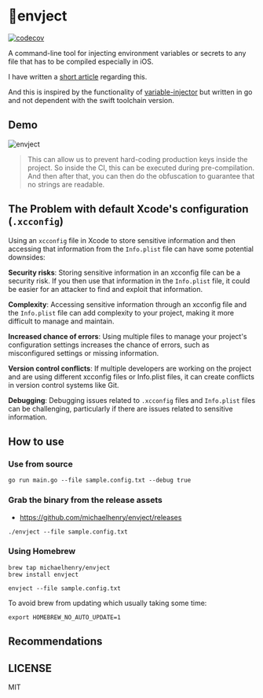 # 💉envject

[![codecov](https://codecov.io/gh/michaelhenry/envject/branch/main/graph/badge.svg?token=HT3OK2CB3R)](https://codecov.io/gh/michaelhenry/envject)

A command-line tool for injecting environment variables or secrets to any file that has to be compiled especially in iOS.

I have written a [short article](https://www.iamkel.net/posts/6-ios-secrets-handling) regarding this.

And this is inspired by the functionality of [variable-injector](https://github.com/LucianoPAlmeida/variable-injector) but written in go and not dependent with the swift toolchain version.

## Demo

![envject](https://user-images.githubusercontent.com/717992/222741865-e8c51ba1-3660-4c07-a02f-8a630b5a577d.gif)

> This can allow us to prevent hard-coding production keys inside the project. So inside the CI, this can be executed during pre-compilation. And then after that, you can then do the obfuscation to guarantee that no strings are readable.

## The Problem with default Xcode's configuration (`.xcconfig`)

Using an `xcconfig` file in Xcode to store sensitive information and then accessing that information from the `Info.plist` file can have some potential downsides:

**Security risks**: Storing sensitive information in an xcconfig file can be a security risk. If you then use that information in the `Info.plist` file, it could be easier for an attacker to find and exploit that information.

**Complexity**: Accessing sensitive information through an xcconfig file and the `Info.plist` file can add complexity to your project, making it more difficult to manage and maintain.

**Increased chance of errors**: Using multiple files to manage your project's configuration settings increases the chance of errors, such as misconfigured settings or missing information.

**Version control conflicts**: If multiple developers are working on the project and are using different xcconfig files or Info.plist files, it can create conflicts in version control systems like Git.

**Debugging**: Debugging issues related to `.xcconfig` files and `Info.plist` files can be challenging, particularly if there are issues related to sensitive information.

## How to use

### Use from source

```shell
go run main.go --file sample.config.txt --debug true
```

### Grab the binary from the release assets

- https://github.com/michaelhenry/envject/releases

```shell
./envject --file sample.config.txt
```

### Using Homebrew

```shell
brew tap michaelhenry/envject
brew install envject
```

```shell
envject --file sample.config.txt
```

To avoid brew from updating which usually taking some time:

```
export HOMEBREW_NO_AUTO_UPDATE=1 
```

## Recommendations



## LICENSE

MIT
